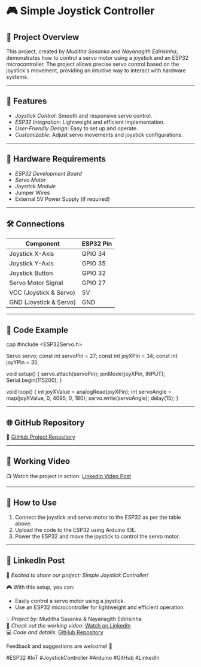 # 🎮 Simple Joystick Controller

## 🚀 Project Overview
This project, created by *Muditha Sasanka* and *Nayanagith Edirisinha*, demonstrates how to control a servo motor using a joystick and an ESP32 microcontroller. The project allows precise servo control based on the joystick's movement, providing an intuitive way to interact with hardware systems.

---

## 🌟 Features
- *Joystick Control*: Smooth and responsive servo control.
- *ESP32 Integration*: Lightweight and efficient implementation.
- *User-Friendly Design*: Easy to set up and operate.
- *Customizable*: Adjust servo movements and joystick configurations.

---

## 🔧 Hardware Requirements
- *ESP32 Development Board*
- *Servo Motor*
- *Joystick Module*
- Jumper Wires
- External 5V Power Supply (if required)

---

## 🛠 Connections
| Component         | ESP32 Pin |
|-------------------|-----------|
| Joystick X-Axis   | GPIO 34   |
| Joystick Y-Axis   | GPIO 35   |
| Joystick Button   | GPIO 32   |
| Servo Motor Signal| GPIO 27   |
| VCC (Joystick & Servo) | 5V   |
| GND (Joystick & Servo) | GND  |

---

## 📜 Code Example
cpp
#include <ESP32Servo.h>

Servo servo;
const int servoPin = 27;
const int joyXPin = 34;
const int joyYPin = 35;

void setup() {
  servo.attach(servoPin);
  pinMode(joyXPin, INPUT);
  Serial.begin(115200);
}

void loop() {
  int joyXValue = analogRead(joyXPin);
  int servoAngle = map(joyXValue, 0, 4095, 0, 180);
  servo.write(servoAngle);
  delay(15);
}


---

## 🌐 GitHub Repository
📂 [GitHub Project Repository](https://github.com/mudithasasanka7/Simple-Joystick-Controller)

---

## 🎥 Working Video
📺 Watch the project in action: [LinkedIn Video Post](https://www.linkedin.com/posts/your-post-link)

---

## 📄 How to Use
1. Connect the joystick and servo motor to the ESP32 as per the table above.
2. Upload the code to the ESP32 using Arduino IDE.
3. Power the ESP32 and move the joystick to control the servo motor.

---

## 📢 LinkedIn Post
🚀 *Excited to share our project: Simple Joystick Controller!*

🎮 With this setup, you can:
- Easily control a servo motor using a joystick.
- Use an ESP32 microcontroller for lightweight and efficient operation.

💡 *Project by:* Muditha Sasanka & Nayanagith Edirisinha  
🔗 *Check out the working video*: [Watch on LinkedIn](https://www.linkedin.com/posts/your-post-link)  
💻 *Code and details*: [GitHub Repository](https://github.com/mudithasasanka7/Simple-Joystick-Controller)  

Feedback and suggestions are welcome! 🌟

#ESP32 #IoT #JoystickController #Arduino #GitHub #LinkedIn
